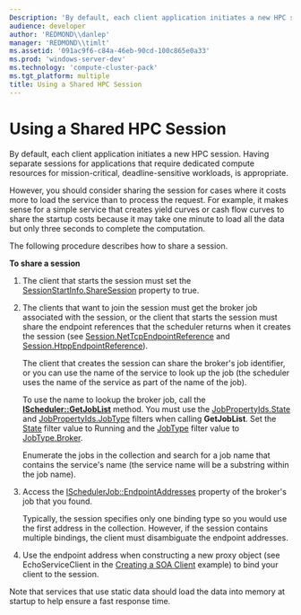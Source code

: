 ```yaml
---
Description: 'By default, each client application initiates a new HPC session. Having separate sessions for applications that require dedicated compute resources for mission-critical, deadline-sensitive workloads, is appropriate.'
audience: developer
author: 'REDMOND\\danlep'
manager: 'REDMOND\\timlt'
ms.assetid: '091ac9f6-c84a-46eb-90cd-100c865e0a33'
ms.prod: 'windows-server-dev'
ms.technology: 'compute-cluster-pack'
ms.tgt_platform: multiple
title: Using a Shared HPC Session
---
```


# Using a Shared HPC Session

By default, each client application initiates a new HPC session. Having separate sessions for applications that require dedicated compute resources for mission-critical, deadline-sensitive workloads, is appropriate.

However, you should consider sharing the session for cases where it costs more to load the service than to process the request. For example, it makes sense for a simple service that creates yield curves or cash flow curves to share the startup costs because it may take one minute to load all the data but only three seconds to complete the computation.

The following procedure describes how to share a session.

**To share a session**

1.  The client that starts the session must set the [SessionStartInfo.ShareSession](https://msdn.microsoft.com/library/microsoft.hpc.scheduler.session.sessionstartinfo.sharesession.aspx) property to true.
2.  The clients that want to join the session must get the broker job associated with the session, or the client that starts the session must share the endpoint references that the scheduler returns when it creates the session (see [Session.NetTcpEndpointReference](https://msdn.microsoft.com/library/microsoft.hpc.scheduler.session.session.nettcpendpointreference.aspx) and [Session.HtppEndpointReference](https://msdn.microsoft.com/library/microsoft.hpc.scheduler.session.session.httpendpointreference.aspx)).

    The client that creates the session can share the broker's job identifier, or you can use the name of the service to look up the job (the scheduler uses the name of the service as part of the name of the job).

    To use the name to lookup the broker job, call the [**IScheduler::GetJobList**](frlrfMicrosoftHpcSchedulerISchedulerClassGetJobListTopic) method. You must use the [JobPropertyIds.State](https://msdn.microsoft.com/library/microsoft.hpc.scheduler.properties.jobpropertyids.state.aspx) and [JobPropertyIds.JobType](https://msdn.microsoft.com/library/microsoft.hpc.scheduler.properties.jobpropertyids.jobtype.aspx) filters when calling **GetJobList**. Set the [State](https://msdn.microsoft.com/library/microsoft.hpc.scheduler.properties.jobpropertyids.state.aspx) filter value to Running and the [JobType](https://msdn.microsoft.com/library/microsoft.hpc.scheduler.properties.jobpropertyids.jobtype.aspx) filter value to [JobType.Broker](https://msdn.microsoft.com/library/microsoft.hpc.scheduler.properties.jobtype.broker.aspx).

    Enumerate the jobs in the collection and search for a job name that contains the service's name (the service name will be a substring within the job name).

3.  Access the [ISchedulerJob::EndpointAddresses](https://msdn.microsoft.com/library/microsoft.hpc.scheduler.ischedulerjob.endpointaddresses.aspx) property of the broker's job that you found.

    Typically, the session specifies only one binding type so you would use the first address in the collection. However, if the session contains multiple bindings, the client must disambiguate the endpoint addresses.

4.  Use the endpoint address when constructing a new proxy object (see EchoServiceClient in the [Creating a SOA Client](creating-a-soa-client.md) example) to bind your client to the session.

Note that services that use static data should load the data into memory at startup to help ensure a fast response time.

 

 



